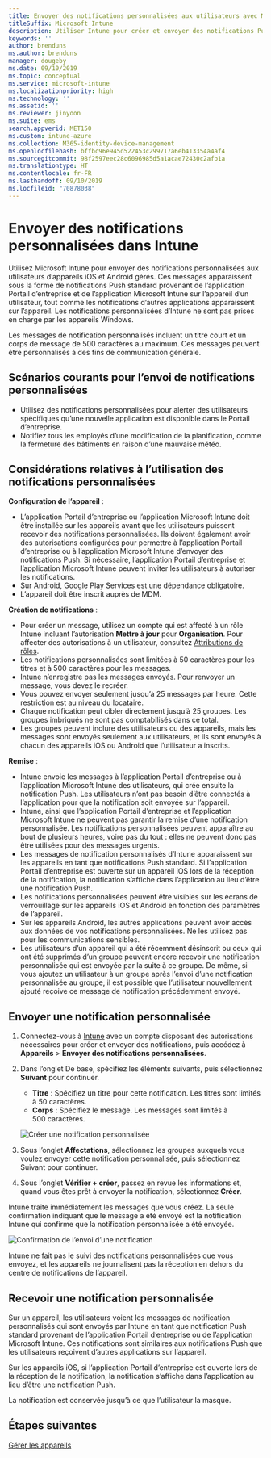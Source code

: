 ```yaml
---
title: Envoyer des notifications personnalisées aux utilisateurs avec Microsoft Intune
titleSuffix: Microsoft Intune
description: Utiliser Intune pour créer et envoyer des notifications Push personnalisées aux utilisateurs d’appareils iOS et Android
keywords: ''
author: brenduns
ms.author: brenduns
manager: dougeby
ms.date: 09/10/2019
ms.topic: conceptual
ms.service: microsoft-intune
ms.localizationpriority: high
ms.technology: ''
ms.assetid: ''
ms.reviewer: jinyoon
ms.suite: ems
search.appverid: MET150
ms.custom: intune-azure
ms.collection: M365-identity-device-management
ms.openlocfilehash: bffbc96e945d522453c299717a6eb413354a4af4
ms.sourcegitcommit: 98f2597eec28c6096985d5a1acae72430c2afb1a
ms.translationtype: HT
ms.contentlocale: fr-FR
ms.lasthandoff: 09/10/2019
ms.locfileid: "70878038"
---
```

# <a name="send-custom-notifications-in-intune"></a>Envoyer des notifications personnalisées dans Intune  

Utilisez Microsoft Intune pour envoyer des notifications personnalisées aux utilisateurs d’appareils iOS et Android gérés. Ces messages apparaissent sous la forme de notifications Push standard provenant de l’application Portail d’entreprise et de l’application Microsoft Intune sur l’appareil d’un utilisateur, tout comme les notifications d’autres applications apparaissent sur l’appareil. Les notifications personnalisées d’Intune ne sont pas prises en charge par les appareils Windows.   

Les messages de notification personnalisés incluent un titre court et un corps de message de 500 caractères au maximum. Ces messages peuvent être personnalisés à des fins de communication générale.

## <a name="common-scenarios-for-sending-custom-notifications"></a>Scénarios courants pour l’envoi de notifications personnalisées  

- Utilisez des notifications personnalisées pour alerter des utilisateurs spécifiques qu’une nouvelle application est disponible dans le Portail d’entreprise.  
- Notifiez tous les employés d’une modification de la planification, comme la fermeture des bâtiments en raison d’une mauvaise météo.  

## <a name="considerations-for-using-custom-notifications"></a>Considérations relatives à l’utilisation des notifications personnalisées  

**Configuration de l’appareil** :  
- L’application Portail d’entreprise ou l’application Microsoft Intune doit être installée sur les appareils avant que les utilisateurs puissent recevoir des notifications personnalisées. Ils doivent également avoir des autorisations configurées pour permettre à l’application Portail d’entreprise ou à l’application Microsoft Intune d’envoyer des notifications Push. Si nécessaire, l’application Portail d’entreprise et l’application Microsoft Intune peuvent inviter les utilisateurs à autoriser les notifications.  
- Sur Android, Google Play Services est une dépendance obligatoire.  
- L’appareil doit être inscrit auprès de MDM.

**Création de notifications** :  
- Pour créer un message, utilisez un compte qui est affecté à un rôle Intune incluant l’autorisation **Mettre à jour** pour **Organisation**. Pour affecter des autorisations à un utilisateur, consultez [Attributions de rôles](role-based-access-control.md#role-assignments).  
- Les notifications personnalisées sont limitées à 50 caractères pour les titres et à 500 caractères pour les messages.  
- Intune n’enregistre pas les messages envoyés. Pour renvoyer un message, vous devez le recréer.  
- Vous pouvez envoyer seulement jusqu’à 25 messages par heure. Cette restriction est au niveau du locataire.  
- Chaque notification peut cibler directement jusqu’à 25 groupes. Les groupes imbriqués ne sont pas comptabilisés dans ce total.  
- Les groupes peuvent inclure des utilisateurs ou des appareils, mais les messages sont envoyés seulement aux utilisateurs, et ils sont envoyés à chacun des appareils iOS ou Android que l’utilisateur a inscrits.  

**Remise** :  
- Intune envoie les messages à l’application Portail d’entreprise ou à l’application Microsoft Intune des utilisateurs, qui crée ensuite la notification Push. Les utilisateurs n’ont pas besoin d’être connectés à l’application pour que la notification soit envoyée sur l’appareil.  
- Intune, ainsi que l’application Portail d’entreprise et l’application Microsoft Intune ne peuvent pas garantir la remise d’une notification personnalisée. Les notifications personnalisées peuvent apparaître au bout de plusieurs heures, voire pas du tout : elles ne peuvent donc pas être utilisées pour des messages urgents.  
- Les messages de notification personnalisés d’Intune apparaissent sur les appareils en tant que notifications Push standard. Si l’application Portail d’entreprise est ouverte sur un appareil iOS lors de la réception de la notification, la notification s’affiche dans l’application au lieu d’être une notification Push.  
- Les notifications personnalisées peuvent être visibles sur les écrans de verrouillage sur les appareils iOS et Android en fonction des paramètres de l’appareil.  
- Sur les appareils Android, les autres applications peuvent avoir accès aux données de vos notifications personnalisées. Ne les utilisez pas pour les communications sensibles.  
- Les utilisateurs d’un appareil qui a été récemment désinscrit ou ceux qui ont été supprimés d’un groupe peuvent encore recevoir une notification personnalisée qui est envoyée par la suite à ce groupe.  De même, si vous ajoutez un utilisateur à un groupe après l’envoi d’une notification personnalisée au groupe, il est possible que l’utilisateur nouvellement ajouté reçoive ce message de notification précédemment envoyé.  

## <a name="send-a-custom-notification"></a>Envoyer une notification personnalisée  

1. Connectez-vous à [Intune](https://go.microsoft.com/fwlink/?linkid=2090973) avec un compte disposant des autorisations nécessaires pour créer et envoyer des notifications, puis accédez à **Appareils** > **Envoyer des notifications personnalisées**.  

2. Dans l’onglet De base, spécifiez les éléments suivants, puis sélectionnez **Suivant** pour continuer.  
   - **Titre** : Spécifiez un titre pour cette notification. Les titres sont limités à 50 caractères.  
   - **Corps** : Spécifiez le message. Les messages sont limités à 500 caractères.

   ![Créer une notification personnalisée](./media/custom-notifications/custom-notifications.png)  

3. Sous l’onglet **Affectations**, sélectionnez les groupes auxquels vous voulez envoyer cette notification personnalisée, puis sélectionnez Suivant pour continuer.  

4. Sous l’onglet **Vérifier + créer**, passez en revue les informations et, quand vous êtes prêt à envoyer la notification, sélectionnez **Créer**.  

Intune traite immédiatement les messages que vous créez. La seule confirmation indiquant que le message a été envoyé est la notification Intune qui confirme que la notification personnalisée a été envoyée.  

![Confirmation de l’envoi d’une notification](./media/custom-notifications/notification-sent.png)  

Intune ne fait pas le suivi des notifications personnalisées que vous envoyez, et les appareils ne journalisent pas la réception en dehors du centre de notifications de l’appareil.  

## <a name="receive-a-custom-notification"></a>Recevoir une notification personnalisée  

Sur un appareil, les utilisateurs voient les messages de notification personnalisés qui sont envoyés par Intune en tant que notification Push standard provenant de l’application Portail d’entreprise ou de l’application Microsoft Intune. Ces notifications sont similaires aux notifications Push que les utilisateurs reçoivent d’autres applications sur l’appareil.  

Sur les appareils iOS, si l’application Portail d’entreprise est ouverte lors de la réception de la notification, la notification s’affiche dans l’application au lieu d’être une notification Push.  

La notification est conservée jusqu’à ce que l’utilisateur la masque.  

## <a name="next-steps"></a>Étapes suivantes  
[Gérer les appareils](device-management.md)
